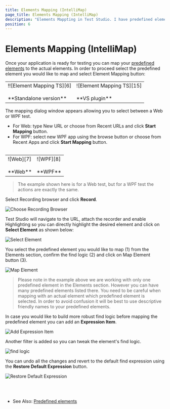 ```yaml
---
title: Elements Mapping (IntelliMap)
page_title: Elements Mapping (IntelliMap)
description: "Elements Mappting in Test Studio. I have predefined elements in a mockup application - how to map these to the actual application in Test Studio"
position: 6
---
```

# Elements Mapping (IntelliMap)

Once your application is ready for testing you can map your <a href="/features/elements-explorer/predefined-elements" target="_blank">predefined elements</a> to the actual elements. In order to proceed select the predefined element you would like to map and select Element Mapping button:

<table id="no-table">
	<tr>
		<td>!![Element Mapping TS][6] <br><br>**Standalone version**</td>
		<td>![Element Mapping TS][15] <br><br>**VS plugin**</td>
	</tr>
<table>


The mapping dialog window appears allowing you to select between a Web or WPF test.

* For Web: type New URL or choose from Recent URLs and click **Start Mapping** button. 
* For WPF: select new WPF app using the browse button or choose from Recent Apps and click **Start Mapping** button.

<table id="no-table">
<tr>
<td>![Web][7] <br><br>**Web**</td>
<td>![WPF][8] <br><br>**WPF**</td>
<tr>
<table>

> The example shown here is for a Web test, but for a WPF test the actions are exactly the same.

Select Recording browser and click **Record**. 

![Choose Recording Browser][9]

Test Studio will navigate to the URL, attach the recorder and enable Highlighting so you can directly highlight the desired element and click on **Select Element** as shown below:

![Select Element][10]

You select the predefined element you would like to map (1) from the Elements section, confirm the find logic (2) and click on Map Element button (3).

![Map Element][11]

> Please note in the example above we are working with only one predefined element in the Elements section. However you can have many predefined elements listed there. You need to be careful when mapping with an actual element which predefined element is selected. In order to avoid confusion it will be best to use descriptive friendly names to your predefined elements.

In case you would like to build more robust find logic before mapping the predefined element you can add an **Expression Item**.

![Add Expression Item][12]

Another filter is added so you can tweak the element's find logic.

![find logic][13]

You can undo all the changes and revert to the default find expression using the **Restore Default Expression** button.

![Restore Default Expression][14]

<br>
<br>

* See Also: <a href="/features/elements-explorer/predefined-elements" target="_blank">Predefined elements</a>

[6]: /img/features/elements-explorer/element-mapping/fig6.png
[7]: /img/features/elements-explorer/element-mapping/fig7.png
[8]: /img/features/elements-explorer/element-mapping/fig8.png
[9]: /img/features/elements-explorer/element-mapping/fig9.png
[10]: /img/features/elements-explorer/element-mapping/fig10.png
[11]: /img/features/elements-explorer/element-mapping/fig11.png
[12]: /img/features/elements-explorer/element-mapping/fig12.png
[13]: /img/features/elements-explorer/element-mapping/fig13.png
[14]: /img/features/elements-explorer/element-mapping/fig14.png
[15]: /img/features/elements-explorer/element-mapping/fig15.png
